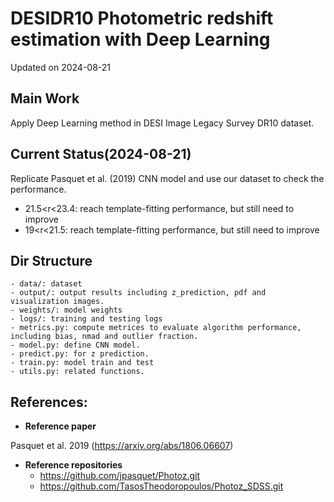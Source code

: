 # DESIDR10 Photometric redshift estimation with Deep Learning

Updated on 2024-08-21
## Main Work
Apply Deep Learning method in DESI Image Legacy Survey DR10 dataset.

## Current Status(2024-08-21)
Replicate Pasquet et al. (2019) CNN model and use our dataset to check the performance.
- 21.5<r<23.4: reach template-fitting performance, but still need to improve
- 19<r<21.5: reach template-fitting performance, but still need to improve
## Dir Structure
```
- data/: dataset
- output/: output results including z_prediction, pdf and visualization images.
- weights/: model weights
- logs/: training and testing logs
- metrics.py: compute metrices to evaluate algorithm performance, including bias, nmad and outlier fraction.
- model.py: define CNN model.
- predict.py: for z prediction.
- train.py: model train and test
- utils.py: related functions.
```
## References:
- **Reference paper**

Pasquet et al. 2019 (https://arxiv.org/abs/1806.06607)
- **Reference repositories**
    - https://github.com/jpasquet/Photoz.git
    - https://github.com/TasosTheodoropoulos/Photoz_SDSS.git





